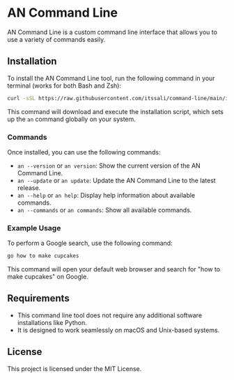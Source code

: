 # AN Command Line

AN Command Line is a custom command line interface that allows you to use a variety of commands easily.

## Installation

To install the AN Command Line tool, run the following command in your terminal (works for both Bash and Zsh):

```bash
curl -sSL https://raw.githubusercontent.com/itssali/command-line/main/install.sh | bash
```

This command will download and execute the installation script, which sets up the `an` command globally on your system.

### Commands

Once installed, you can use the following commands:

- `an --version` or `an version`: Show the current version of the AN Command Line.
- `an --update` or `an update`: Update the AN Command Line to the latest release.
- `an --help` or `an help`: Display help information about available commands.
- `an --commands` or `an commands`: Show all available commands.

### Example Usage

To perform a Google search, use the following command:

```bash
go how to make cupcakes
```

This command will open your default web browser and search for "how to make cupcakes" on Google.

## Requirements

- This command line tool does not require any additional software installations like Python.
- It is designed to work seamlessly on macOS and Unix-based systems.

## License

This project is licensed under the MIT License.
